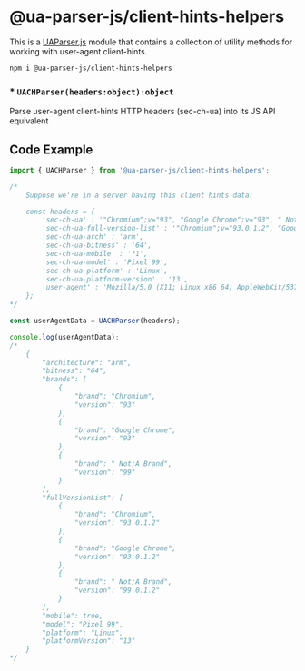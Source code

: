 # @ua-parser-js/client-hints-helpers

This is a [UAParser.js](https://github.com/faisalman/ua-parser-js) module that contains a collection of utility methods for working with user-agent client-hints.

```sh
npm i @ua-parser-js/client-hints-helpers
```

### * `UACHParser(headers:object):object`

Parse user-agent client-hints HTTP headers (sec-ch-ua) into its JS API equivalent

## Code Example

```js
import { UACHParser } from '@ua-parser-js/client-hints-helpers';

/* 
    Suppose we're in a server having this client hints data:

    const headers = {
        'sec-ch-ua' : '"Chromium";v="93", "Google Chrome";v="93", " Not;A Brand";v="99"',
        'sec-ch-ua-full-version-list' : '"Chromium";v="93.0.1.2", "Google Chrome";v="93.0.1.2", " Not;A Brand";v="99.0.1.2"',
        'sec-ch-ua-arch' : 'arm',
        'sec-ch-ua-bitness' : '64',
        'sec-ch-ua-mobile' : '?1',
        'sec-ch-ua-model' : 'Pixel 99',
        'sec-ch-ua-platform' : 'Linux',
        'sec-ch-ua-platform-version' : '13',
        'user-agent' : 'Mozilla/5.0 (X11; Linux x86_64) AppleWebKit/537.36 (KHTML, like Gecko) Chrome/110.0.0.0 Safari/537.36'
    };
*/

const userAgentData = UACHParser(headers);

console.log(userAgentData);
/*
    {
        "architecture": "arm",
        "bitness": "64",
        "brands": [
            {
                "brand": "Chromium",
                "version": "93"
            },
            {
                "brand": "Google Chrome",
                "version": "93"
            },
            {
                "brand": " Not;A Brand",
                "version": "99"
            }
        ],
        "fullVersionList": [
            {
                "brand": "Chromium",
                "version": "93.0.1.2"
            },
            {
                "brand": "Google Chrome",
                "version": "93.0.1.2"
            },
            {
                "brand": " Not;A Brand",
                "version": "99.0.1.2"
            }
        ],
        "mobile": true,
        "model": "Pixel 99",
        "platform": "Linux",
        "platformVersion": "13"
    }
*/
```